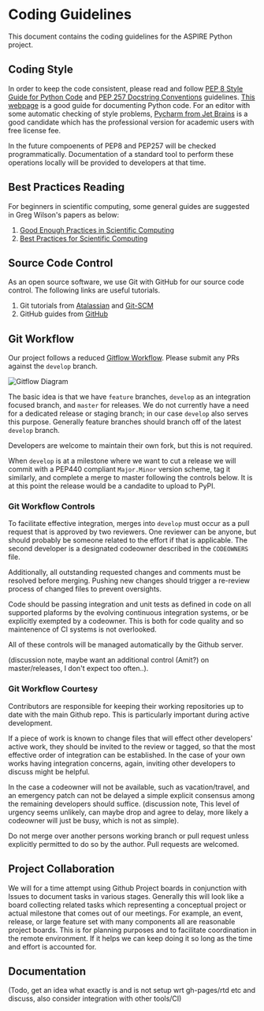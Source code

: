 
# Coding Guidelines

This document contains the coding guidelines for the ASPIRE Python project.

## Coding Style

In order to keep the code consistent, please read and follow [PEP 8 Style Guide for Python Code](https://www.python.org/dev/peps/pep-0008)
and [PEP 257 Docstring Conventions](https://www.python.org/dev/peps/pep-0257/) guidelines. [This webpage](https://realpython.com/documenting-python-code/) is a good guide for documenting Python code.
For an editor with some automatic checking of style problems, [Pycharm from Jet Brains](https://www.jetbrains.com/pycharm/)
is a good candidate which has the professional version for academic users with free license fee.

In the future compoenents of PEP8 and PEP257 will be checked programmatically.  Documentation of a standard tool to perform
these operations locally will be provided to developers at that time.

## Best Practices Reading

For beginners in scientific computing, some general guides are suggested in Greg Wilson's papers as below:

 1. [Good Enough Practices in Scientific Computing]( https://doi.org/10.1371/journal.pcbi.1005510)
 2. [Best Practices for Scientific Computing]( https://doi.org/10.1371/journal.pbio.1001745)

## Source Code Control

As an open source software, we use Git with GitHub for our source code control.
The following links are useful tutorials.
1. Git tutorials from [Atalassian](https://www.atlassian.com/git/tutorials) and [Git-SCM](https://git-scm.com/docs/gittutorial)
2. GitHub guides from [GitHub](https://guides.github.com/)

## Git Workflow

Our project follows a reduced [Gitflow Workflow](https://www.atlassian.com/git/tutorials/comparing-workflows/gitflow-workflow).
Please submit any PRs against the `develop` branch.

![Gitflow Diagram](https://wac-cdn.atlassian.com/dam/jcr:61ccc620-5249-4338-be66-94d563f2843c/05%20(2).svg?cdnVersion=357)

The basic idea is that we have `feature` branches,  `develop` as an integration focused branch, and `master` for releases.
We do not currently have a need for a dedicated release or staging branch; in our case `develop` also serves this purpose.
Generally feature branches should branch off of the latest `develop` branch.

Developers are welcome to maintain their own fork, but this is not required.

When `develop` is at a milestone where we want to cut a release we will commit with a PEP440 compliant `Major.Minor` version
scheme, tag it similarly, and complete a merge to master following the controls below. It is at this point the
release would be a candadite to upload to PyPI.

###  Git Workflow Controls

To facilitate effective integration, merges into `develop` must occur as a pull request that is approved by two reviewers.
One reviewer can be anyone, but should probably be someone related to the effort if that is applicable.
The second developer is a designated codeowner described in the `CODEOWNERS` file.

Additionally, all outstanding requested changes and comments must be resolved before merging.  Pushing new changes should trigger
a re-review process of changed files to prevent oversights.

Code should be passing integration and unit tests as defined in code on all supported plaforms by the evolving continuous integration systems,
or be explicitly exempted by a codeowner. This is both for code quality and so maintenence of CI systems is not overlooked.

All of these controls will be managed automatically by the Github server.

(discussion note, maybe want an additional control (Amit?) on master/releases, I don't expect too often..).

### Git Workflow Courtesy

Contributors are responsible for keeping their working repositories up to date with the main Github repo.
This is particularly important during active development.

If a piece of work is known to change files that will effect other developers' active work, they should be invited to the review or tagged,
so that the most effective order of integration can be established.  In the case of your own works having integration
concerns, again, inviting other developers to discuss might be helpful.

In the case a codeowner will not be available, such as vacation/travel, and an emergency patch can not be delayed
a simple explicit consensus among the remaining developers should suffice.
(discussion note, This level of urgency seems unlikely, can maybe drop and agree to delay, more likely a codeowner will just be busy,
which is not as simple).

Do not merge over another persons working branch or pull request unless explicitly permitted to do so by the author.
Pull requests are welcomed.

## Project Collaboration

We will for a time attempt using Github Project boards in conjunction with Issues to document tasks in various stages.
Generally this will look like a board collecting related tasks which representing a conceptual project or
actual milestone that comes out of our meetings.  For example, an event, release, or large feature set
with many components all are reasonable project boards.  This is for planning purposes and to facilitate coordination
in the remote environment. If it helps we can keep doing it so long as the time and effort is accounted for.

## Documentation

(Todo, get an idea what exactly is and is not setup wrt gh-pages/rtd etc and discuss, also consider integration with other tools/CI)

